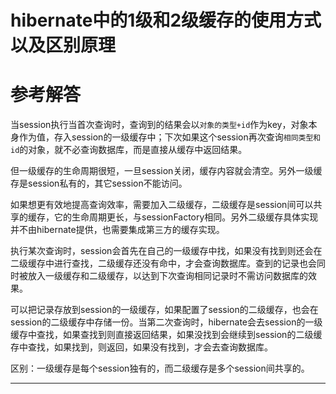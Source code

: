 # hibernate中的1级和2级缓存的使用方式以及区别原理


# 参考解答

当session执行当首次查询时，查询到的结果会以`对象的类型+id`作为key，对象本身作为值，存入session的一级缓存中；下次如果这个session再次查询`相同类型和id`的对象，就不必查询数据库，而是直接从缓存中返回结果。

但一级缓存的生命周期很短，一旦session关闭，缓存内容就会清空。另外一级缓存是session私有的，其它session不能访问。

如果想更有效地提高查询效率，需要加入二级缓存，二级缓存是session间可以共享的缓存，它的生命周期更长，与sessionFactory相同。另外二级缓存具体实现并不由hibernate提供，也需要集成第三方的缓存实现。

执行某次查询时，session会首先在自己的一级缓存中找，如果没有找到则还会在二级缓存中进行查找，二级缓存还没有命中，才会查询数据库。查到的记录也会同时被放入一级缓存和二级缓存，以达到下次查询相同记录时不需访问数据库的效果。

可以把记录存放到session的一级缓存，如果配置了session的二级缓存，也会在session的二级缓存中存储一份。当第二次查询时，hibernate会去session的一级缓存中查找，如果查找到则直接返回结果，如果没找到会继续到session的二级缓存中查找，如果找到，则返回，如果没有找到，才会去查询数据库。

区别：一级缓存是每个session独有的，而二级缓存是多个session间共享的。


---